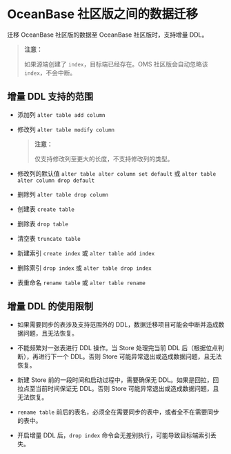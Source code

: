 # OceanBase 社区版之间的数据迁移

迁移 OceanBase 社区版的数据至 OceanBase 社区版时，支持增量 DDL。

>**注意：**
>
>如果源端创建了 `index`，目标端已经存在。OMS 社区版会自动忽略该 `index`，不会中断。

## 增量 DDL 支持的范围

* 添加列 `alter table add column`

* 修改列 `alter table modify column`

    >**注意：**
    >
    >仅支持修改列至更大的长度，不支持修改列的类型。

* 修改列的默认值 `alter table alter column set default` 或 `alter table alter column drop default`

* 删除列 `alter table drop column`

* 创建表 `create table`

* 删除表 `drop table`

* 清空表 `truncate table`

* 新建索引 `create index` 或 `alter table add index`

* 删除索引 `drop index` 或 `alter table drop index`

* 表重命名 `rename table` 或 `alter table rename`

## 增量 DDL 的使用限制

* 如果需要同步的表涉及支持范围外的 DDL，数据迁移项目可能会中断并造成数据问题，且无法恢复。

* 不能频繁对一张表进行 DDL 操作。当 Store 处理完当前 DDL 后（根据位点判断），再进行下一个 DDL。否则 Store 可能异常退出或造成数据问题，且无法恢复。

* 新建 Store 前的一段时间和启动过程中，需要确保无 DDL。如果是回拉，回拉点至当前时间保证无 DDL。否则 Store 可能异常退出或造成数据问题，且无法恢复。

* `rename table` 前后的表名，必须全在需要同步的表中，或者全不在需要同步的表中。

* 开启增量 DDL 后，`drop index` 命令会无差别执行，可能导致目标端索引丢失。
